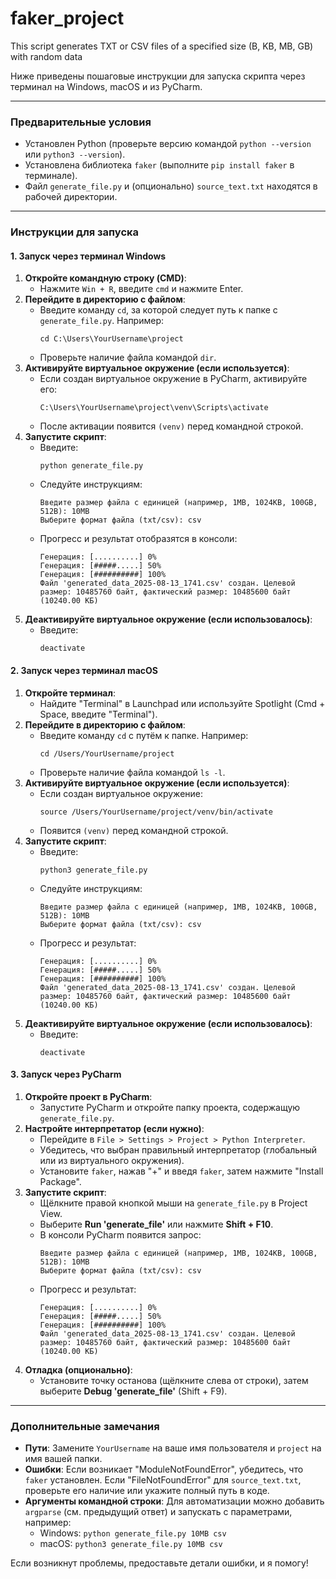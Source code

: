 # faker_project
This script generates TXT or CSV files of a specified size (B, KB, MB, GB) with random data

Ниже приведены пошаговые инструкции для запуска скрипта через терминал на Windows, macOS и из PyCharm.

---

### Предварительные условия
- Установлен Python (проверьте версию командой `python --version` или `python3 --version`).
- Установлена библиотека `faker` (выполните `pip install faker` в терминале).
- Файл `generate_file.py` и (опционально) `source_text.txt` находятся в рабочей директории.

---

### Инструкции для запуска

#### 1. Запуск через терминал Windows
1. **Откройте командную строку (CMD)**:
   - Нажмите `Win + R`, введите `cmd` и нажмите Enter.
2. **Перейдите в директорию с файлом**:
   - Введите команду `cd`, за которой следует путь к папке с `generate_file.py`. Например:
     ```
     cd C:\Users\YourUsername\project
     ```
   - Проверьте наличие файла командой `dir`.
3. **Активируйте виртуальное окружение (если используется)**:
   - Если создан виртуальное окружение в PyCharm, активируйте его:
     ```
     C:\Users\YourUsername\project\venv\Scripts\activate
     ```
   - После активации появится `(venv)` перед командной строкой.
4. **Запустите скрипт**:
   - Введите:
     ```
     python generate_file.py
     ```
   - Следуйте инструкциям:
     ```
     Введите размер файла с единицей (например, 1MB, 1024KB, 100GB, 512B): 10MB
     Выберите формат файла (txt/csv): csv
     ```
   - Прогресс и результат отобразятся в консоли:
     ```
     Генерация: [..........] 0%
     Генерация: [#####.....] 50%
     Генерация: [##########] 100%
     Файл 'generated_data_2025-08-13_1741.csv' создан. Целевой размер: 10485760 байт, фактический размер: 10485600 байт (10240.00 КБ)
     ```
5. **Деактивируйте виртуальное окружение (если использовалось)**:
   - Введите:
     ```
     deactivate
     ```

#### 2. Запуск через терминал macOS
1. **Откройте терминал**:
   - Найдите "Terminal" в Launchpad или используйте Spotlight (Cmd + Space, введите "Terminal").
2. **Перейдите в директорию с файлом**:
   - Введите команду `cd` с путём к папке. Например:
     ```
     cd /Users/YourUsername/project
     ```
   - Проверьте наличие файла командой `ls -l`.
3. **Активируйте виртуальное окружение (если используется)**:
   - Если создан виртуальное окружение:
     ```
     source /Users/YourUsername/project/venv/bin/activate
     ```
   - Появится `(venv)` перед командной строкой.
4. **Запустите скрипт**:
   - Введите:
     ```
     python3 generate_file.py
     ```
   - Следуйте инструкциям:
     ```
     Введите размер файла с единицей (например, 1MB, 1024KB, 100GB, 512B): 10MB
     Выберите формат файла (txt/csv): csv
     ```
   - Прогресс и результат:
     ```
     Генерация: [..........] 0%
     Генерация: [#####.....] 50%
     Генерация: [##########] 100%
     Файл 'generated_data_2025-08-13_1741.csv' создан. Целевой размер: 10485760 байт, фактический размер: 10485600 байт (10240.00 КБ)
     ```
5. **Деактивируйте виртуальное окружение (если использовалось)**:
   - Введите:
     ```
     deactivate
     ```

#### 3. Запуск через PyCharm
1. **Откройте проект в PyCharm**:
   - Запустите PyCharm и откройте папку проекта, содержащую `generate_file.py`.
2. **Настройте интерпретатор (если нужно)**:
   - Перейдите в `File > Settings > Project > Python Interpreter`.
   - Убедитесь, что выбран правильный интерпретатор (глобальный или из виртуального окружения).
   - Установите `faker`, нажав "+" и введя `faker`, затем нажмите "Install Package".
3. **Запустите скрипт**:
   - Щёлкните правой кнопкой мыши на `generate_file.py` в Project View.
   - Выберите **Run 'generate_file'** или нажмите **Shift + F10**.
   - В консоли PyCharm появится запрос:
     ```
     Введите размер файла с единицей (например, 1MB, 1024KB, 100GB, 512B): 10MB
     Выберите формат файла (txt/csv): csv
     ```
   - Прогресс и результат:
     ```
     Генерация: [..........] 0%
     Генерация: [#####.....] 50%
     Генерация: [##########] 100%
     Файл 'generated_data_2025-08-13_1741.csv' создан. Целевой размер: 10485760 байт, фактический размер: 10485600 байт (10240.00 КБ)
     ```
4. **Отладка (опционально)**:
   - Установите точку останова (щёлкните слева от строки), затем выберите **Debug 'generate_file'** (Shift + F9).

---

### Дополнительные замечания
- **Пути**: Замените `YourUsername` на ваше имя пользователя и `project` на имя вашей папки.
- **Ошибки**: Если возникает "ModuleNotFoundError", убедитесь, что `faker` установлен. Если "FileNotFoundError" для `source_text.txt`, проверьте его наличие или укажите полный путь в коде.
- **Аргументы командной строки**: Для автоматизации можно добавить `argparse` (см. предыдущий ответ) и запускать с параметрами, например:
  - Windows: `python generate_file.py 10MB csv`
  - macOS: `python3 generate_file.py 10MB csv`

Если возникнут проблемы, предоставьте детали ошибки, и я помогу!
